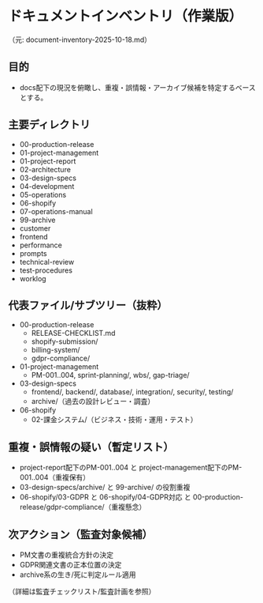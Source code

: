 # ドキュメントインベントリ（作業版）

（元: document-inventory-2025-10-18.md）

## 目的
- docs配下の現況を俯瞰し、重複・誤情報・アーカイブ候補を特定するベースとする。

## 主要ディレクトリ
- 00-production-release
- 01-project-management
- 01-project-report
- 02-architecture
- 03-design-specs
- 04-development
- 05-operations
- 06-shopify
- 07-operations-manual
- 99-archive
- customer
- frontend
- performance
- prompts
- technical-review
- test-procedures
- worklog

## 代表ファイル/サブツリー（抜粋）
- 00-production-release
  - RELEASE-CHECKLIST.md
  - shopify-submission/
  - billing-system/
  - gdpr-compliance/
- 01-project-management
  - PM-001..004, sprint-planning/, wbs/, gap-triage/
- 03-design-specs
  - frontend/, backend/, database/, integration/, security/, testing/
  - archive/（過去の設計レビュー・調査）
- 06-shopify
  - 02-課金システム/（ビジネス・技術・運用・テスト）

## 重複・誤情報の疑い（暫定リスト）
- project-report配下のPM-001..004 と project-management配下のPM-001..004（重複保有）
- 03-design-specs/archive/ と 99-archive/ の役割重複
- 06-shopify/03-GDPR と 06-shopify/04-GDPR対応 と 00-production-release/gdpr-compliance/（重複懸念）

## 次アクション（監査対象候補）
- PM文書の重複統合方針の決定
- GDPR関連文書の正本位置の決定
- archive系の生き/死に判定ルール適用

（詳細は監査チェックリスト/監査計画を参照）
